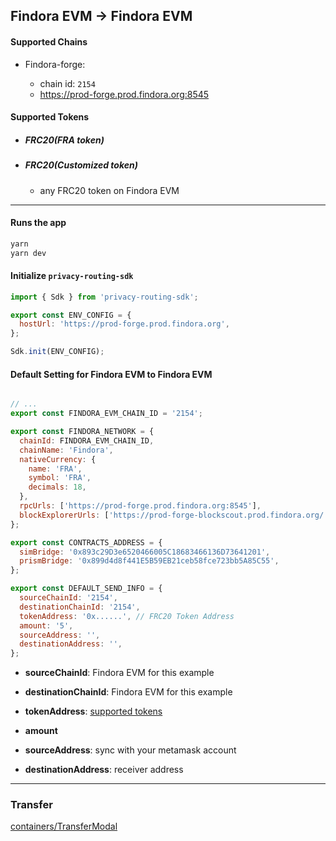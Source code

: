 ## Findora EVM → Findora EVM


#### Supported Chains

- Findora-forge:

  - chain id: `2154`
  - https://prod-forge.prod.findora.org:8545

<!-- - BSC-testnet:

  - chain id: `97`
  - https://data-seed-prebsc-1-s2.binance.org:8545

- Avalanche-testnet:

  - chain id: `43113`
  - https://api.avax-test.network/ext/bc/C/rpc

- Polygon-testnet:

  - chain id: `80001`
  - https://morning-cool-thunder.matic-testnet.quiknode.pro/5c6850724d8800e961585cbed802871151ed5a74 -->

#### Supported Tokens

- ##### FRC20(FRA token)
- ##### FRC20(Customized token)
  - any FRC20 token on Findora EVM

---

#### Runs the app

```bash
yarn
yarn dev
```

#### Initialize `privacy-routing-sdk`



```js
import { Sdk } from 'privacy-routing-sdk';

export const ENV_CONFIG = {
  hostUrl: 'https://prod-forge.prod.findora.org',
};

Sdk.init(ENV_CONFIG);
```

#### Default Setting for Findora EVM to Findora EVM

```js

// ...
export const FINDORA_EVM_CHAIN_ID = '2154';

export const FINDORA_NETWORK = {
  chainId: FINDORA_EVM_CHAIN_ID,
  chainName: 'Findora',
  nativeCurrency: {
    name: 'FRA',
    symbol: 'FRA',
    decimals: 18,
  },
  rpcUrls: ['https://prod-forge.prod.findora.org:8545'],
  blockExplorerUrls: ['https://prod-forge-blockscout.prod.findora.org/'],
};

export const CONTRACTS_ADDRESS = {
  simBridge: '0x893c29D3e6520466005C18683466136D73641201',
  prismBridge: '0x899d4d8f441E5B59EB21ceb58fce723bb5A85C55',
};

export const DEFAULT_SEND_INFO = {
  sourceChainId: '2154',
  destinationChainId: '2154',
  tokenAddress: '0x......', // FRC20 Token Address
  amount: '5',
  sourceAddress: '',
  destinationAddress: '',
};
```

- **sourceChainId**: Findora EVM for this example

- **destinationChainId**: Findora EVM for this example

- **tokenAddress**: [supported tokens](#supported-tokens)

- **amount**

- **sourceAddress**: sync with your metamask account

- **destinationAddress**: receiver address


---

### Transfer
[containers/TransferModal](https://github.com/FindoraNetwork/privacy-routing-sdk-example/tree/main/src/containers/TransferModal)

